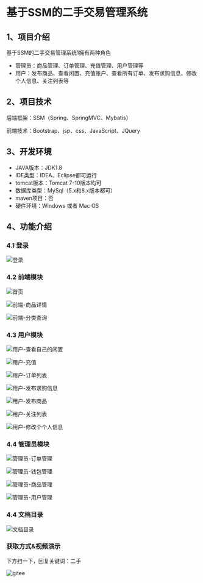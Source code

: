 
# 基于SSM的二手交易管理系统


## 1、项目介绍

基于SSM的二手交易管理系统1拥有两种角色

- 管理员：商品管理、订单管理、充值管理、用户管理等
- 用户：发布商品、查看闲置、充值账户、查看所有订单、发布求购信息、修改个人信息、关注列表等


## 2、项目技术

后端框架：SSM（Spring、SpringMVC、Mybatis）

前端技术：Bootstrap、jsp、css、JavaScript、JQuery

## 3、开发环境

- JAVA版本：JDK1.8
- IDE类型：IDEA、Eclipse都可运行
- tomcat版本：Tomcat 7-10版本均可
- 数据库类型：MySql（5.x和8.x版本都可） 
- maven项目：否
- 硬件环境：Windows 或者 Mac OS


## 4、功能介绍

### 4.1 登录

![登录](https://img-blog.csdnimg.cn/img_convert/0a37bee3f9a71c341685bbd1bfd47bf1.jpeg)

### 4.2 前端模块

![首页](https://img-blog.csdnimg.cn/img_convert/dab85882eebdde9c2c77dbc8e89ded9a.jpeg)

![前端-商品详情](https://img-blog.csdnimg.cn/img_convert/c72571c432b59c61357a4f980027a233.jpeg)

![前端-分类查询](https://img-blog.csdnimg.cn/img_convert/851303e84b8c7306f695495cdc254a6e.jpeg)

### 4.3 用户模块

![用户-查看自己的闲置](https://img-blog.csdnimg.cn/img_convert/9adfc28088fbd5ccfc35989a3db0f5d7.jpeg)

![用户-充值](https://img-blog.csdnimg.cn/img_convert/d448cf252647f663f8d5c5032ce7b42b.jpeg)

![用户-订单列表](https://img-blog.csdnimg.cn/img_convert/7307edb16129c14aad5f325ca10ad913.jpeg)

![用户-发布求购信息](https://img-blog.csdnimg.cn/img_convert/df0030371390ae50dd2176996ff0ea55.jpeg)

![用户-发布商品](https://img-blog.csdnimg.cn/img_convert/0565d009d595ba593941c156206a4446.jpeg)

![用户-关注列表](https://img-blog.csdnimg.cn/img_convert/968ec04d3fb08bd8c4bb81d409d97df7.jpeg)

![用户-修改个个人信息](https://img-blog.csdnimg.cn/img_convert/9b64ffd594b5808bad40231482dd5356.jpeg)

### 4.4 管理员模块

![管理员-订单管理](https://img-blog.csdnimg.cn/img_convert/469ea6021fec33e9bc6155cd07e09cee.jpeg)

![管理员-钱包管理](https://img-blog.csdnimg.cn/img_convert/c436448241743aeaf0789ed80868d8b7.jpeg)

![管理员-商品管理](https://img-blog.csdnimg.cn/img_convert/24699b0bb6a2c0c0b91127ee27a76b63.jpeg)

![管理员-用户管理](https://img-blog.csdnimg.cn/img_convert/510ff90a6800e82edfa545f871ddf1db.jpeg)

### 4.4 文档目录

![文档目录](https://img-blog.csdnimg.cn/img_convert/cb957063d7458acea9cf08d0ce93b6bc.jpeg)
### 获取方式&视频演示

下方扫一下，回复关键词：二手

![gitee](https://img-blog.csdnimg.cn/img_convert/83871aefef6a802e3be02018875cbb27.png)

